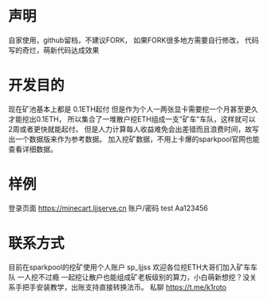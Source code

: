 # 声明
自家使用，github留档，不建议FORK，
如果FORK很多地方需要自行修改，
代码写的奇烂，萌新代码达成效果
# 开发目的
现在矿池基本上都是 0.1ETH起付 但是作为个人一两张显卡需要挖一个月甚至更久才能挖出0.1ETH，
所以集合了一堆散户挖ETH组成一支"矿车"车队，这样就可以2周或者更快就能起付。
但是人力计算每人收益难免会出差错而且浪费时间，故写出一个数据版来作为参考数据。
加入挖矿数据，不用上卡爆的sparkpool官网也能查看详细数据。
# 样例
登录页面 https://minecart.ljjserve.cn
账户/密码 test Aa123456
# 联系方式
目前在sparkpool的挖矿使用个人账户 sp_ljjss 欢迎各位挖ETH大哥们加入矿车车队
一人挖不过瘾 一起挖让散户也能组成矿老板级别的算力，小白萌新想挖？没关系手把手安装教学，出账支持直接转换法币。
私聊 https://t.me/k1roto


